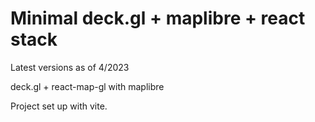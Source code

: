  # Minimal deck.gl + maplibre + react stack

Latest versions as of 4/2023

deck.gl + react-map-gl with maplibre

Project set up with vite. 